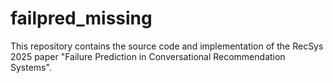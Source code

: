 # failpred_missing
This repository contains the source code and implementation of the RecSys 2025 paper "Failure Prediction in Conversational Recommendation Systems".
